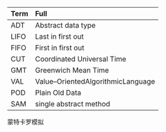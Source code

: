 

| Term | Full                              |
| :--- | :-------------------------------- |
| ADT  | Abstract data type                |
| LIFO | Last in first out                 |
| FIFO | First in first out                |
| CUT  | Coordinated Universal Time        |
| GMT  | Greenwich Mean Time               |
| VAL  | Value–OrientedAlgorithmicLanguage |
| POD  | Plain Old Data                    |
| SAM  | single abstract method            |

蒙特卡罗模拟

